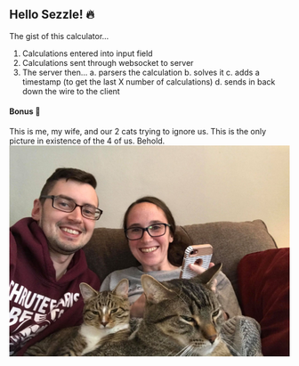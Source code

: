 ## Hello Sezzle! 🔥

The gist of this calculator...

1. Calculations entered into input field
2. Calculations sent through websocket to server
3. The server then...
   a. parsers the calculation
   b. solves it
   c. adds a timestamp (to get the last X number of calculations)
   d. sends in back down the wire to the client

#### Bonus 🎉

This is me, my wife, and our 2 cats trying to ignore us. This is the only picture in existence of the 4 of us. Behold.
![Cat](/ourfamily.jpg)
